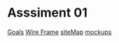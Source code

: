 # Asssiment 01

[Goals](https://docs.google.com/document/d/1v27jPNHlkQUlMqM6Uk5GLTAjIhppGRHNsh98t8Atm_g/edit?usp=sharing)
[Wire Frame](https://drive.google.com/file/d/19h_2dL1jwld6eLPk98-bJgzzsGdg6YAC/view?usp=sharing) 
[siteMap](https://www.gloomaps.com/CK6zx6EGXd)
[mockups](https://www.figma.com/design/0BnZWdEg1OMhuI2uQqxf6h/Untitled?node-id=2-2&t=aAaHMFAlKlmSEWvT-1)


